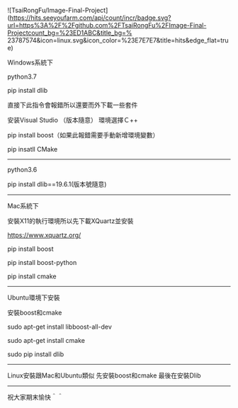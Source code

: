 ![TsaiRongFu/Image-Final-Project](https://hits.seeyoufarm.com/api/count/incr/badge.svg?url=https%3A%2F%2Fgithub.com%2FTsaiRongFu%2FImage-Final-Projectcount_bg=%23ED1ABC&title_bg=% 23787574&icon=linux.svg&icon_color=%23E7E7E7&title=hits&edge_flat=true)

Windows系統下

python3.7

pip install dlib

直接下此指令會報錯所以還要而外下載一些套件

安装Visual Studio （版本隨意）
環境選擇Ｃ++

pip install boost（如果此報錯需要手動新增環境變數）

pip insatll CMake

-------------------------------------------------

python3.6

pip install dlib==19.6.1(版本號隨意)

-------------------------------------------------

Mac系統下

安裝X11的執行環境所以先下載XQuartz並安裝

https://www.xquartz.org/

pip install boost 

pip install boost-python

pip install cmake

-------------------------------------------------

Ubuntu環境下安裝

安裝boost和cmake

sudo apt-get install libboost-all-dev

sudo apt-get install cmake

sudo pip install dlib

-------------------------------------------------

Linux安裝跟Mac和Ubuntu類似
先安裝boost和cmake
最後在安裝Dlib

-------------------------------------------------

祝大家期末愉快＾＾

